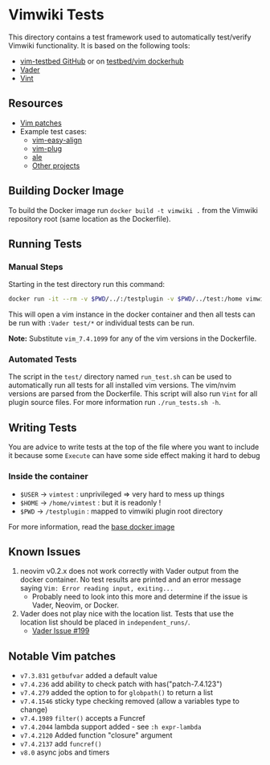 # Vimwiki Tests

This directory contains a test framework used to automatically test/verify
Vimwiki functionality. It is based on the following tools:

- [vim-testbed GitHub](https://github.com/tweekmonster/vim-testbed) or on [testbed/vim dockerhub](https://hub.docker.com/r/testbed/vim)
- [Vader](https://github.com/junegunn/vader.vim)
- [Vint](https://github.com/Kuniwak/vint)


## Resources

- [Vim patches](http://ftp.vim.org/pub/vim/patches/)
- Example test cases:
    - [vim-easy-align](https://github.com/junegunn/vim-easy-align/tree/master/test)
    - [vim-plug](https://github.com/junegunn/vim-plug/tree/master/test)
    - [ale](https://github.com/w0rp/ale/tree/master/test)
    - [Other projects](https://github.com/junegunn/vader.vim/wiki/Projects-using-Vader)


## Building Docker Image

To build the Docker image run `docker build -t vimwiki .` from the Vimwiki
repository root (same location as the Dockerfile).


## Running Tests

### Manual Steps

Starting in the test directory run this command:

```sh
docker run -it --rm -v $PWD/../:/testplugin -v $PWD/../test:/home vimwiki vim_7.4.1099 -u test/vimrc -i NONE
```

This will open a vim instance in the docker container and then all tests
can be run with `:Vader test/*` or individual tests can be run.

**Note:** Substitute `vim_7.4.1099` for any of the vim versions in the Dockerfile.

### Automated Tests

The script in the `test/` directory named `run_test.sh` can be used to
automatically run all tests for all installed vim versions. The vim/nvim
versions are parsed from the Dockerfile. This script will also run `Vint` for all
plugin source files. For more information run `./run_tests.sh -h`.


## Writing Tests

You are advice to write tests at the top of the file where you want to include it because some `Execute` can have some side effect making it hard to debug

### Inside the container

- `$USER` -> `vimtest` : unprivileged => very hard to mess up things
- `$HOME` -> `/home/vimtest` : but it is readonly !
- `$PWD` -> `/testplugin` : mapped to vimwiki plugin root directory

For more information, read the [base docker image](https://github.com/tweekmonster/vim-testbed)


## Known Issues

1. neovim v0.2.x does not work correctly with Vader output from the docker
   container. No test results are printed and an error message saying
   `Vim: Error reading input, exiting...`
    - Probably need to look into this more and determine if the issue is Vader,
      Neovim, or Docker.
2. Vader does not play nice with the location list. Tests that use the location
   list should be placed in `independent_runs/`.
    - [Vader Issue #199](https://github.com/junegunn/vader.vim/issues/199)


## Notable Vim patches

- `v7.3.831` `getbufvar` added a default value
- `v7.4.236` add ability to check patch with has("patch-7.4.123")
- `v7.4.279` added the option to for `globpath()` to return a list
- `v7.4.1546` sticky type checking removed (allow a variables type to change)
- `v7.4.1989` `filter()` accepts a Funcref
- `v7.4.2044` lambda support added - see `:h expr-lambda`
- `v7.4.2120` Added function "closure" argument
- `v7.4.2137` add `funcref()`
- `v8.0` async jobs and timers
